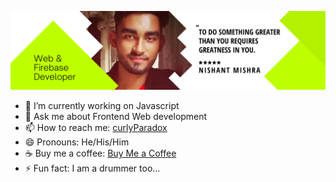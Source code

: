 ![](profile_banner.png)
<!--
**Nishant2907/Nishant2907** is a ✨ _special_ ✨ repository because its `README.md` (this file) appears on your GitHub profile.-->

- 🔭 I’m currently working on Javascript
- 💬 Ask me about Frontend Web development
- 📫 How to reach me: <a href="https://www.linkedin.com/in/curlyParadox/">curlyParadox</a>
- 😄 Pronouns: He/His/Him
- ☕️ Buy me a coffee: <a href="https://www.buymeacoffee.com/curlyParadox">Buy Me a Coffee</a>
- ⚡ Fun fact: I am a drummer too...
